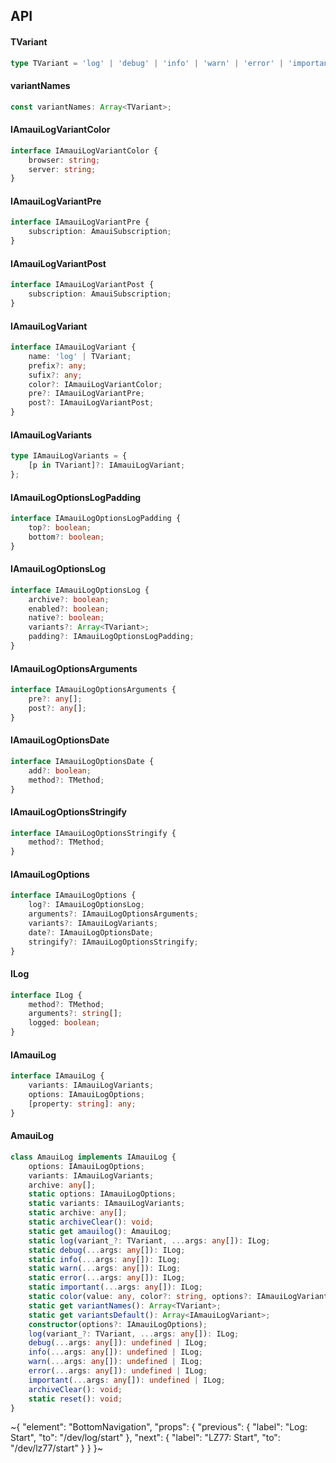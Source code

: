 

## API

#### TVariant

```ts
type TVariant = 'log' | 'debug' | 'info' | 'warn' | 'error' | 'important';
```

#### variantNames

```ts
const variantNames: Array<TVariant>;
```

#### IAmauiLogVariantColor

```ts
interface IAmauiLogVariantColor {
    browser: string;
    server: string;
}
```

#### IAmauiLogVariantPre

```ts
interface IAmauiLogVariantPre {
    subscription: AmauiSubscription;
}
```

#### IAmauiLogVariantPost

```ts
interface IAmauiLogVariantPost {
    subscription: AmauiSubscription;
}
```

#### IAmauiLogVariant

```ts
interface IAmauiLogVariant {
    name: 'log' | TVariant;
    prefix?: any;
    sufix?: any;
    color?: IAmauiLogVariantColor;
    pre?: IAmauiLogVariantPre;
    post?: IAmauiLogVariantPost;
}
```

#### IAmauiLogVariants

```ts
type IAmauiLogVariants = {
    [p in TVariant]?: IAmauiLogVariant;
};
```

#### IAmauiLogOptionsLogPadding

```ts
interface IAmauiLogOptionsLogPadding {
    top?: boolean;
    bottom?: boolean;
}
```

#### IAmauiLogOptionsLog

```ts
interface IAmauiLogOptionsLog {
    archive?: boolean;
    enabled?: boolean;
    native?: boolean;
    variants?: Array<TVariant>;
    padding?: IAmauiLogOptionsLogPadding;
}
```

#### IAmauiLogOptionsArguments

```ts
interface IAmauiLogOptionsArguments {
    pre?: any[];
    post?: any[];
}
```

#### IAmauiLogOptionsDate

```ts
interface IAmauiLogOptionsDate {
    add?: boolean;
    method?: TMethod;
}
```

#### IAmauiLogOptionsStringify

```ts
interface IAmauiLogOptionsStringify {
    method?: TMethod;
}
```

#### IAmauiLogOptions

```ts
interface IAmauiLogOptions {
    log?: IAmauiLogOptionsLog;
    arguments?: IAmauiLogOptionsArguments;
    variants?: IAmauiLogVariants;
    date?: IAmauiLogOptionsDate;
    stringify?: IAmauiLogOptionsStringify;
}
```

#### ILog

```ts
interface ILog {
    method?: TMethod;
    arguments?: string[];
    logged: boolean;
}
```

#### IAmauiLog

```ts
interface IAmauiLog {
    variants: IAmauiLogVariants;
    options: IAmauiLogOptions;
    [property: string]: any;
}
```

#### AmauiLog

```ts
class AmauiLog implements IAmauiLog {
    options: IAmauiLogOptions;
    variants: IAmauiLogVariants;
    archive: any[];
    static options: IAmauiLogOptions;
    static variants: IAmauiLogVariants;
    static archive: any[];
    static archiveClear(): void;
    static get amauilog(): AmauiLog;
    static log(variant_?: TVariant, ...args: any[]): ILog;
    static debug(...args: any[]): ILog;
    static info(...args: any[]): ILog;
    static warn(...args: any[]): ILog;
    static error(...args: any[]): ILog;
    static important(...args: any[]): ILog;
    static color(value: any, color?: string, options?: IAmauiLogVariantColor): Array<string>;
    static get variantNames(): Array<TVariant>;
    static get variantsDefault(): Array<IAmauiLogVariant>;
    constructor(options?: IAmauiLogOptions);
    log(variant_?: TVariant, ...args: any[]): ILog;
    debug(...args: any[]): undefined | ILog;
    info(...args: any[]): undefined | ILog;
    warn(...args: any[]): undefined | ILog;
    error(...args: any[]): undefined | ILog;
    important(...args: any[]): undefined | ILog;
    archiveClear(): void;
    static reset(): void;
}
```


~{
  "element": "BottomNavigation",
  "props": {
    "previous": {
      "label": "Log: Start",
      "to": "/dev/log/start"
    },
    "next": {
      "label": "LZ77: Start",
      "to": "/dev/lz77/start"
    }
  }
}~
